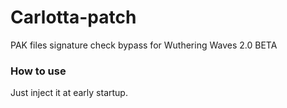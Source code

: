 # Carlotta-patch

PAK files signature check bypass for Wuthering Waves 2.0 BETA

### How to use
Just inject it at early startup.
